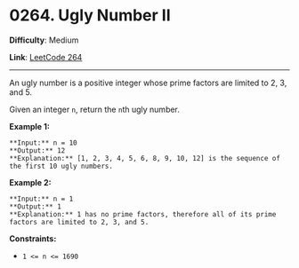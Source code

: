 # 0264. Ugly Number II

**Difficulty**: Medium

**Link**: [LeetCode 264](https://leetcode.com/problems/ugly-number-ii/)

---

An ugly number is a positive integer whose prime factors are limited to 2, 3, and 5.

Given an integer `n`, return the `n`th ugly number.

**Example 1:**

    **Input:** n = 10
    **Output:** 12
    **Explanation:** [1, 2, 3, 4, 5, 6, 8, 9, 10, 12] is the sequence of the first 10 ugly numbers.

**Example 2:**

    **Input:** n = 1
    **Output:** 1
    **Explanation:** 1 has no prime factors, therefore all of its prime factors are limited to 2, 3, and 5.

**Constraints:**

* `1 <= n <= 1690`
